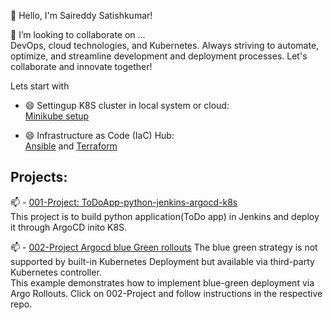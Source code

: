 👋 Hello, I'm Saireddy Satishkumar! 

👯 I’m looking to collaborate on ...  
DevOps, cloud technologies, and Kubernetes. Always striving to automate, optimize, and streamline development and deployment processes. Let's collaborate and innovate together!


Lets start with 
- 😄 Settingup K8S cluster in local system or cloud:  
[Minikube setup](https://github.com/saireddysatishkumar/K8S/tree/main/Minikube)

- 😄 Infrastructure as Code (IaC) Hub:  
[Ansible](https://github.com/saireddysatishkumar/Ansible) and [Terraform](https://github.com/saireddysatishkumar/Terraform)  

## Projects:
📫 - [001-Project: ToDoApp-python-jenkins-argocd-k8s](https://github.com/saireddysatishkumar/001-Project)  
This project is to build python application(ToDo app) in Jenkins and deploy it through ArgoCD inito K8S.  

📫 - [002-Project Argocd blue Green rollouts](https://github.com/saireddysatishkumar/ArgoCD)
The blue green strategy is not supported by built-in Kubernetes Deployment but available via third-party Kubernetes controller.  
This example demonstrates how to implement blue-green deployment via Argo Rollouts. Click on 002-Project and follow instructions in the respective repo.

<!--
**saireddysatishkumar/saireddysatishkumar** is a ✨ _special_ ✨ repository because its `README.md` (this file) appears on your GitHub profile.

Here are some ideas to get you started:

- 🔭 I’m currently working on ...
- 🌱 I’m currently learning ...

- 🤔 I’m looking for help with ...
- 💬 Ask me about ...
- 📫 How to reach me: ...
- 😄 Pronouns: ...
- ⚡ Fun fact: ...
-->

